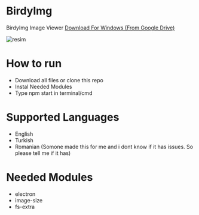 # BirdyImg
BirdyImg Image Viewer  <a href="https://drive.google.com/file/d/1AtW-nxYYaj_jhO8vNVua_cGOdqlJBbUo/view?usp=sharing">Download For Windows (From Google Drive)</a>

![resim](https://user-images.githubusercontent.com/103432992/185452482-355b46d3-4ff1-454e-b62f-df59f2a366d0.png)

# How to run
* Download all files or clone this repo
* Instal Needed Modules
* Type npm start in terminal/cmd

# Supported Languages
* English
* Turkish
* Romanian (Somone made this for me and i dont know if it has issues. So please tell me if it has)

# Needed Modules
* electron
* image-size
* fs-extra
